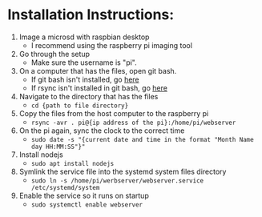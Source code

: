 # Installation Instructions:
1. Image a microsd with raspbian desktop
   * I recommend using the raspberry pi imaging tool
2. Go through the setup 
   * Make sure the username is "pi".
3. On a computer that has the files, open git bash. 
   * If git bash isn't installed, go [here](https://git-scm.com/downloads)
   * If rsync isn't installed in git bash, go [here](https://ayewo.com/how-to-install-rsync-on-windows/)
4. Navigate to the directory that has the files
   * `cd {path to file directory}`
5. Copy the files from the host computer to the raspberry pi
   * `rsync -avr . pi@{ip address of the pi}:/home/pi/webserver`
6. On the pi again, sync the clock to the correct time
   * `sudo date -s "{current date and time in the format "Month Name day HH:MM:SS"}"`
7. Install nodejs
   * `sudo apt install nodejs`
8. Symlink the service file into the systemd system files directory
   * `sudo ln -s /home/pi/werbserver/webserver.service /etc/systemd/system`
9. Enable the service so it runs on startup
   * `sudo systemctl enable webserver`